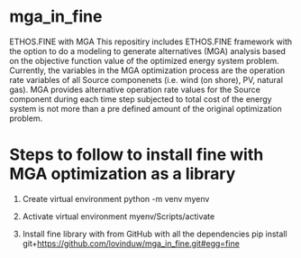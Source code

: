 # mga_in_fine
ETHOS.FINE with MGA
This repositiry includes ETHOS.FINE framework with the option to do a modeling to generate alternatives (MGA) analysis based on the objective function value of the optimized energy system problem. Currently, the variables in the MGA optimization process are the operation rate variables of all Source componenets (i.e. wind (on shore), PV, natural gas). MGA provides alternative operation rate values for the Source component during each time step subjected to total cost of the energy system is not more than a pre defined amount of the original optimization problem.

# Steps to follow to install fine with MGA optimization as a library

1. Create virtual environment
python -m venv myenv

2. Activate virtual environment
myenv/Scripts/activate

3. Install fine library with from GitHub with all the dependencies
pip install git+https://github.com/lovinduw/mga_in_fine.git#egg=fine
